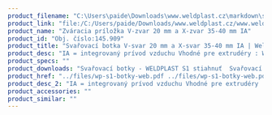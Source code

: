 ```yaml
---
product_filename: "C:\Users\paide\Downloads\www.weldplast.cz\markdown\svarovaci-botka-v-svar-20-mm-a-x-svar-35-40-mm-ia.md"
product_link: "file:/C:/Users/paide/Downloads/www.weldplast.cz/www.weldplast.cz/sk/svarovaci-botka-v-svar-20-mm-a-x-svar-35-40-mm-ia"
product_name: "Zváracia príložka V-zvar 20 mm a X-zvar 35-40 mm IA"
product_id: "Obj. číslo:145.909"
product_title: "Svařovací botka V-svar 20 mm a X-svar 35-40 mm IA | Weldplast"
product_desc: "IA = integrovaný prívod vzduchu Vhodné pre extrudéry : WELDPLAST S2FUSION 2FUSION 3FUSION 3C"
product_specs: ""
product_downloads: "Svařovací botky - WELDPLAST S1 stiahnuť  Svařovací botky - FUSION 2/3/3C WELDPLAST S2 stiahnuť  Svařovací botky - WELDPLAST S2 PVC S4 S6 stiahnuť"
product_href: "../files/wp-s1-botky-web.pdf ../files/wp-s1-botky-web.pdf ../files/prehled-botek-fusion-2-3-3c-weldplast-s21.pdf ../files/prehled-botek-fusion-2-3-3c-weldplast-s21.pdf ../files/prehled-botek-weldplast-s2pvc-s4-s62.pdf ../files/prehled-botek-weldplast-s2pvc-s4-s62.pdf"
product_desc_2: "IA = integrovaný prívod vzduchu Vhodné pre extrudéry : WELDPLAST S2FUSION 2FUSION 3FUSION 3C"
product_accessories: ""
product_similar: ""
---
```

